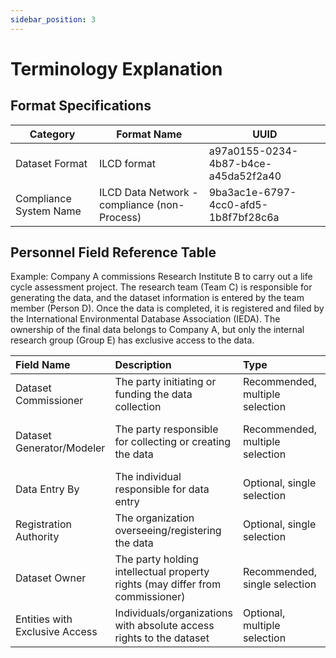 ```yaml
---
sidebar_position: 3
---
```


# Terminology Explanation

## Format Specifications  

| Category | Format Name | UUID |
| ---------- | ------------------------------------------ | ---------------------------------------- |
| Dataset Format | ILCD format | a97a0155-0234-4b87-b4ce-a45da52f2a40 |
| Compliance System Name | ILCD Data Network - compliance (non-Process) | 9ba3ac1e-6797-4cc0-afd5-1b8f7bf28c6a |

## Personnel Field Reference Table

Example: Company A commissions Research Institute B to carry out a life cycle assessment project. The research team (Team C) is responsible for generating the data, and the dataset information is entered by the team member (Person D). Once the data is completed, it is registered and filed by the International Environmental Database Association (IEDA). The ownership of the final data belongs to Company A, but only the internal research group (Group E) has exclusive access to the data.

| Field Name | Description | Type | Example |
| :------------------------------------- | :------------------------------------------------------------------------------ | :----------- | :------------------------------------ |
| Dataset Commissioner | The party initiating or funding the data collection | Recommended, multiple selection | Company A |
| Dataset Generator/Modeler | The party responsible for collecting or creating the data | Recommended, multiple selection | Research Institute B, Team C |
| Data Entry By | The individual responsible for data entry | Optional, single selection | Person D |
| Registration Authority | The organization overseeing/registering the data | Optional, single selection | IEDA |
| Dataset Owner | The party holding intellectual property rights (may differ from commissioner) | Recommended, single selection | Company A |
| Entities with Exclusive Access | Individuals/organizations with absolute access rights to the dataset | Optional, multiple selection | Group E |
